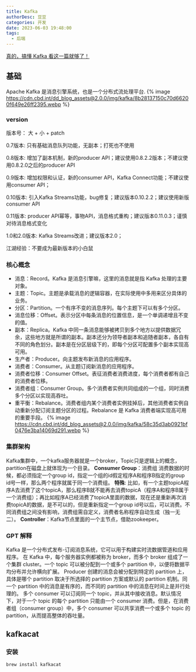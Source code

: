 ```yaml
---
title: Kafka
authorDesc: 豆豆
categories: 开发
date: 2023-06-03 19:48:00
tags:
  - 后端
---
```

[真的，搞懂 Kafka 看这一篇就够了！](https://juejin.cn/post/6963101806402469902)
## 基础
Apache Kafka 是消息引擎系统，也是一个分布式流处理平台.
{%  image https://cdn.cbd.int/dd_blog_assets@2.0.0/img/kafka/8b28137150c70d66200f649e26ff2395.webp %}
### version
版本号：
大 + 小 + patch

0.7版本:
只有基础消息队列功能，无副本；打死也不使用

0.8版本:
增加了副本机制，新的producer API；建议使用0.8.2.2版本；不建议使用0.8.2.0之后的producer API

0.9版本:
增加权限和认证，新的consumer API，Kafka Connect功能；不建议使用consumer API；

0.10版本:
引入Kafka Streams功能，bug修复；建议版本0.10.2.2；建议使用新版consumer API

0.11版本:
producer API幂等，事物API，消息格式重构；建议版本0.11.0.3；谨慎对待消息格式变化

1.0和2.0版本:
Kafka Streams改进；建议版本2.0；

江湖经验：不要成为最新版本的小白鼠
### 核心概念
- 消息：Record。Kafka 是消息引擎嘛，这里的消息就是指 Kafka 处理的主要对象。
- 主题：Topic。主题是承载消息的逻辑容器，在实际使用中多用来区分具体的业务。
- 分区：Partition。一个有序不变的消息序列。每个主题下可以有多个分区。
- 消息位移：Offset。表示分区中每条消息的位置信息，是一个单调递增且不变的值。
- 副本：Replica。Kafka 中同一条消息能够被拷贝到多个地方以提供数据冗余，这些地方就是所谓的副本。副本还分为领导者副本和追随者副本，各自有不同的角色划分。副本是在分区层级下的，即每个分区可配置多个副本实现高可用。
- 生产者：Producer。向主题发布新消息的应用程序。
- 消费者：Consumer。从主题订阅新消息的应用程序。
- 消费者位移：Consumer Offset。表征消费者消费进度，每个消费者都有自己的消费者位移。
- 消费者组：Consumer Group。多个消费者实例共同组成的一个组，同时消费多个分区以实现高吞吐。
- 重平衡：Rebalance。消费者组内某个消费者实例挂掉后，其他消费者实例自动重新分配订阅主题分区的过程。Rebalance 是 Kafka 消费者端实现高可用的重要手段。
{%  image https://cdn.cbd.int/dd_blog_assets@2.0.0/img/kafka/58c35d3ab0921bf0476e3ba14069d291.webp %}

### 集群架构

Kafka集群中，一个kafka服务器就是一个broker，Topic只是逻辑上的概念，partition在磁盘上就体现为一个目录。
**Consumer Group**：消费组 消费数据的时候，都必须指定一个group id，指定一个组的id假定程序A和程序B指定的group id号一样，那么两个程序就属于同一个消费组。
**特殊**: 比如，有一个主题topicA程序A去消费了这个topicA，那么程序B就不能再去消费topicA（程序A和程序B属于一个消费组）；再比如程序A已经消费了topicA里面的数据，现在还是重新再次消费topicA的数据，是不可以的，但是重新指定一个group id号以后，可以消费。不同消费组之间没有影响，消费组需自定义，消费者名称程序自动生成（独一无二）。
**Controller**：Kafka节点里面的一个主节点，借助zookeeper。

### GPT 解释

Kafka 是一个分布式发布-订阅消息系统，它可以用于构建实时流数据管道和应用程序。
在 Kafka 中，每个服务器实例都被称为 broker，而多个 broker 组成了一个集群 cluster。一个 topic 可以被分配到一个或多个 partition 中，以便将数据平均分布并允许横向扩展。
Producer 创建的消息会被分配到特定的 partition 上，具体是哪个 partition 取决于所选择的 partition 方案或默认的 partition 机制。同一个 partition 中的消息是有序的，而不同的 partition 中的消息在时间上是并行处理的。
多个 consumer 可以订阅同一个 topic，并从其中接收消息。默认情况下，对于一个 topic 的每个 partition 只能由一个 consumer 消费。但是，在消费者组（consumer group）中，多个 consumer 可以共享消费一个或多个 topic 的 partition，从而提高整体的吞吐量。

## kafkacat

### 安装

`brew install kafkacat`
